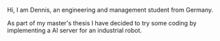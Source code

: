 Hi, 
I am Dennis, an engineering and management student from Germany.

As part of my master's thesis I have decided to try some coding by implementing a AI server for an industrial robot.
